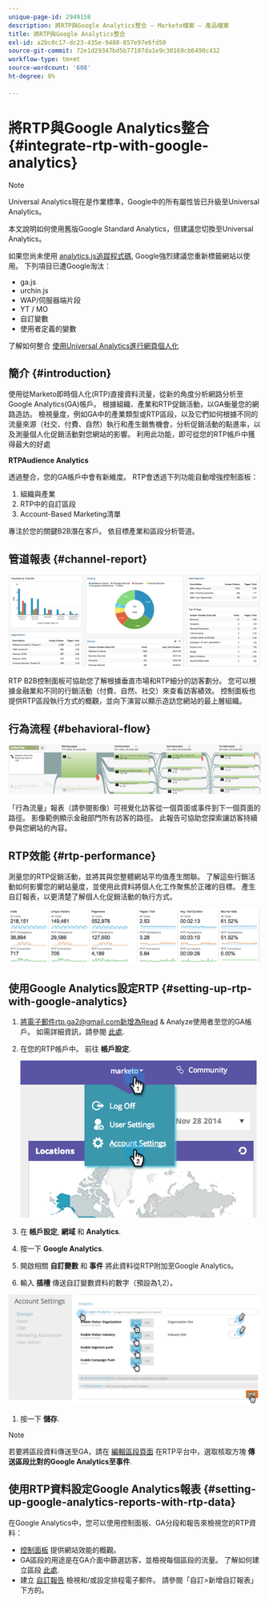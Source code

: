 ```yaml
---
unique-page-id: 2949158
description: 將RTP與Google Analytics整合 — Marketo檔案 — 產品檔案
title: 將RTP與Google Analytics整合
exl-id: a2bc0c17-dc23-435e-9480-857e97e6fd50
source-git-commit: 72e1d29347bd5b77107da1e9c30169cb6490c432
workflow-type: tm+mt
source-wordcount: '608'
ht-degree: 0%

---
```


# 將RTP與Google Analytics整合 {#integrate-rtp-with-google-analytics}

>[!NOTE]
>
>Universal Analytics現在是作業標準，Google中的所有屬性皆已升級至Universal Analytics。
>
>本文說明如何使用舊版Google Standard Analytics，但建議您切換至Universal Analytics。
>
>如果您尚未使用 [analytics.js追蹤程式碼](https://developers.google.com/analytics/devguides/collection/analyticsjs/), Google強烈建議您重新標籤網站以使用。 下列項目已遭Google淘汰：
>
>* ga.js
>* urchin.js
>* WAP/伺服器端片段
>* YT / MO
>* 自訂變數
>* 使用者定義的變數
>
>了解如何整合 [使用Universal Analytics進行網頁個人化](/help/marketo/product-docs/web-personalization/reporting-for-web-personalization/web-analytics-integrations/integrate-rtp-with-google-universal-analytics.md)

## 簡介 {#introduction}

使用從Marketo即時個人化(RTP)直接資料流量，從新的角度分析網路分析至Google Analytics(GA)帳戶。 根據組織、產業和RTP促銷活動，以GA衡量您的網路造訪。 檢視量度，例如GA中的產業類型或RTP區段，以及它們如何根據不同的流量來源（社交、付費、自然）執行和產生銷售機會，分析促銷活動的點進率，以及測量個人化促銷活動對您網站的影響。 利用此功能，即可從您的RTP帳戶中獲得最大的好處

**RTPAudience Analytics**

透過整合，您的GA帳戶中會有新維度。 RTP會透過下列功能自動增強控制面板：

1. 組織與產業
1. RTP中的自訂區段
1. Account-Based Marketing清單

專注於您的關鍵B2B潛在客戶。 依目標產業和區段分析管道。

## 管道報表 {#channel-report}

![](assets/image2014-11-28-16-3a39-3a28.png)

RTP B2B控制面板可協助您了解根據垂直市場和RTP細分的訪客劃分。 您可以根據金融業和不同的行銷活動（付費、自然、社交）來查看訪客績效。 控制面板也提供RTP區段執行方式的概觀，並向下演習以顯示造訪您網站的最上層組織。

## 行為流程 {#behavioral-flow}

![](assets/image2014-11-28-16-3a40-3a43.png)

「行為流量」報表（請參閱影像）可視覺化訪客從一個頁面或事件到下一個頁面的路徑。 影像範例顯示金融部門所有訪客的路徑。 此報告可協助您探索讓訪客持續參與您網站的內容。

## RTP效能 {#rtp-performance}

測量您的RTP促銷活動，並將其與您整體網站平均值產生關聯。 了解這些行銷活動如何影響您的網站量度，並使用此資料將個人化工作聚焦於正確的目標。 產生自訂報表，以更清楚了解個人化促銷活動的執行方式。

![](assets/image2014-11-28-16-3a47-3a0.png)

## 使用Google Analytics設定RTP {#setting-up-rtp-with-google-analytics}

1. 將電子郵件rtp.ga2@gmail.com新增為Read &amp; Analyze使用者至您的GA帳戶。 如需詳細資訊，請參閱 [此處](https://support.google.com/analytics/answer/2884495?hl=en).

1. 在您的RTP帳戶中。 前往 **帳戶設定**.

   ![](assets/image2014-11-28-16-3a54-3a40.png)

1. 在 **帳戶設定**, **網域** 和 **Analytics**.

1. 按一下 **Google Analytics**.

1. 開啟相關 **自訂變數** 和 **事件** 將此資料從RTP附加至Google Analytics。

1. 輸入 **插槽** 傳送自訂變數資料的數字（預設為1,2）。

![](assets/image2014-11-28-17-3a0-3a17.png)

1. 按一下 **儲存**.

>[!NOTE]
>
>若要將區段資料傳送至GA，請在 [編輯區段頁面](/help/marketo/product-docs/web-personalization/using-web-segments/create-a-basic-web-segment.md) 在RTP平台中，選取核取方塊 **傳送區段比對的Google Analytics至事件**.

## 使用RTP資料設定Google Analytics報表 {#setting-up-google-analytics-reports-with-rtp-data}

在Google Analytics中，您可以使用控制面板、GA分段和報告來檢視您的RTP資料：

* [控制面板](https://support.google.com/analytics/answer/1068216?hl=en) 提供網站效能的概觀。
* GA區段的用途是在GA介面中篩選訪客，並檢視每個區段的流量。 了解如何建立區段 [此處](https://support.google.com/analytics/answer/3124493?hl=en).
* 建立 [自訂報告](https://support.google.com/analytics/answer/1033013?hl=en) 檢視和/或設定排程電子郵件。 請參閱「自訂>新增自訂報表」下方的。

